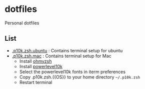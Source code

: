 # dotfiles
Personal dotfiles

## List

- [.p10k.zsh.ubuntu](https://github.com/arshadkazmi42/dotfiles/blob/main/.p10k.zsh.ubuntu) : Contains terminal setup for ubuntu
- [.p10k.zsh.mac](https://github.com/arshadkazmi42/dotfiles/blob/main/.p10k.zsh.mac) : Contains terminal setup for Mac
  - Install [ohmyzsh](https://github.com/ohmyzsh/ohmyzsh)
  - Install [powerlevel10k](https://github.com/romkatv/powerlevel10k)
  - Select the powerlevel10k fonts in iterm preferences
  - Copy .p10k.zsh.{{OS}} to your home directory `~/.p10k.zsh`
  - Restart terminal
